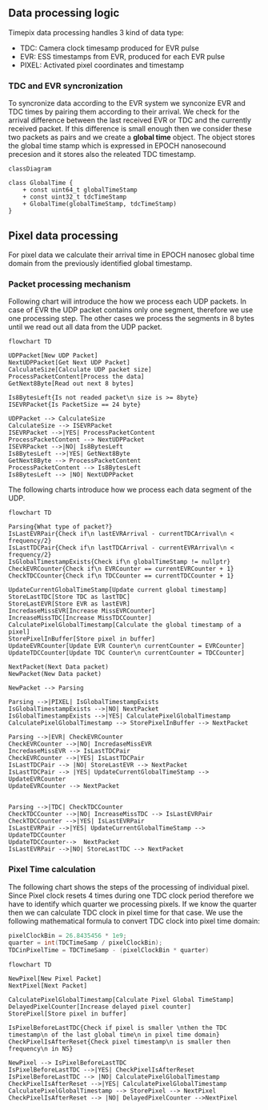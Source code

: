 
## Data processing logic
Timepix data processing handles 3 kind of data type:
* TDC: Camera clock timesamp produced for EVR pulse
* EVR: ESS timestamps from EVR, produced for each EVR pulse
* PIXEL: Activated pixel coordinates and timestamp

### TDC and EVR syncronization
To syncronize data according to the EVR system we synconize EVR and TDC times by pairing them according to their arrival. We check for the arrival difference between the last received EVR or TDC and the currently received packet. If this difference is small enough then we consider these two packets as pairs and we create a **global time** object. The object stores the global time stamp which is expressed in EPOCH nanosecound precesion and it stores also the releated TDC timestamp.

```marmaid
classDiagram

class GlobalTime {
    + const uint64_t globalTimeStamp
    + const uint32_t tdcTimeStamp
    + GlobalTime(globalTimeStamp, tdcTimeStamp)
}
```

## Pixel data processing

For pixel data we calculate their arrival time in EPOCH nanosec global time domain from the previously identified global timestamp.


### Packet processing mechanism
Following chart will introduce the how we process each UDP packets. In case of EVR the UDP packet contains only one segment, therefore we use one processing step. The other cases we process the segments in 8 bytes until we read out all data from the UDP packet.

```mermaid
flowchart TD

UDPPacket[New UDP Packet]
NextUDPPacket[Get Next UDP Packet]
CalculateSize[Calculate UDP packet size]
ProcessPacketContent[Process the data]
GetNext8Byte[Read out next 8 bytes]

Is8BytesLeft{Is not readed packet\n size is >= 8byte}
ISEVRPacket{Is PacketSize == 24 byte}

UDPPacket --> CalculateSize
CalculateSize --> ISEVRPacket
ISEVRPacket -->|YES| ProcessPacketContent
ProcessPacketContent --> NextUDPPacket
ISEVRPacket -->|NO| Is8BytesLeft
Is8BytesLeft -->|YES| GetNext8Byte
GetNext8Byte --> ProcessPacketContent
ProcessPacketContent --> Is8BytesLeft
Is8BytesLeft --> |NO| NextUDPPacket
```
The following charts introduce how we process each data segment of the UDP.

```mermaid
flowchart TD

Parsing{What type of packet?}
IsLastEVRPair{Check if\n lastEVRArrival - currentTDCArrival\n < frequency/2}
IsLastTDCPair{Check if\n lastTDCArrival - currentEVRArrival\n < frequency/2}
IsGlobalTimestampExists{Check if\n globalTimeStamp != nullptr}
CheckEVRCounter{Check if\n EVRCounter == currentEVRCounter + 1}
CheckTDCCounter{Check if\n TDCCounter == currentTDCCounter + 1}

UpdateCurrentGlobalTimeStamp[Update current global timestamp]
StoreLastTDC[Store TDC as lastTDC]
StoreLastEVR[Store EVR as lastEVR]
IncredaseMissEVR[Increase MissEVRCounter]
IncreaseMissTDC[Increase MissTDCCounter]
CalculatePixelGlobalTimestamp[Calculate the global timestamp of a pixel]
StorePixelInBuffer[Store pixel in buffer]
UpdateEVRCounter[Update EVR Counter\n currentCounter = EVRCounter]
UpdateTDCCounter[Update TDC Counter\n currentCounter = TDCCounter]

NextPacket(Next Data packet)
NewPacket(New Data packet)

NewPacket --> Parsing

Parsing -->|PIXEL| IsGlobalTimestampExists
IsGlobalTimestampExists -->|NO| NextPacket
IsGlobalTimestampExists -->|YES| CalculatePixelGlobalTimestamp
CalculatePixelGlobalTimestamp --> StorePixelInBuffer --> NextPacket

Parsing -->|EVR| CheckEVRCounter 
CheckEVRCounter -->|NO| IncredaseMissEVR
IncredaseMissEVR --> IsLastTDCPair
CheckEVRCounter -->|YES| IsLastTDCPair
IsLastTDCPair --> |NO| StoreLastEVR --> NextPacket
IsLastTDCPair --> |YES| UpdateCurrentGlobalTimeStamp --> UpdateEVRCounter 
UpdateEVRCounter --> NextPacket


Parsing -->|TDC| CheckTDCCounter
CheckTDCCounter -->|NO| IncreaseMissTDC --> IsLastEVRPair
CheckTDCCounter -->|YES| IsLastEVRPair
IsLastEVRPair -->|YES| UpdateCurrentGlobalTimeStamp --> UpdateTDCCounter
UpdateTDCCounter-->  NextPacket
IsLastEVRPair -->|NO| StoreLastTDC --> NextPacket
```

### Pixel Time calculation
The following chart shows the steps of the processing of individual pixel. Since Pixel clock resets 4 times during one TDC clock period therefore we have to identify which quarter we processing pixels. If we know the quarter then we can calculate TDC clock in pixel time for that case. We use the following mathematical formula to convert TDC clock into pixel time domain:
```c++
pixelClockBin = 26.8435456 * 1e9;
quarter = int(TDCTimeSamp / pixelClockBin);
TDCinPixelTime = TDCTimeSamp - (pixelClockBin * quarter)
```

```mermaid
flowchart TD

NewPixel[New Pixel Packet]
NextPixel[Next Packet]

CalculatePixelGlobalTimestamp[Calculate Pixel Global TimeStamp]
DelayedPixelCounter[Increase delayed pixel counter]
StorePixel[Store pixel in buffer]

IsPixelBeforeLastTDC{Check if pixel is smaller \nthen the TDC timestamp\n of the last global time\n in pixel time domain}
CheckPixelIsAfterReset{Check pixel timestamp\n is smaller then frequency\n in NS}

NewPixel --> IsPixelBeforeLastTDC
IsPixelBeforeLastTDC -->|YES| CheckPixelIsAfterReset
IsPixelBeforeLastTDC --> |NO| CalculatePixelGlobalTimestamp
CheckPixelIsAfterReset -->|YES| CalculatePixelGlobalTimestamp
CalculatePixelGlobalTimestamp --> StorePixel --> NextPixel
CheckPixelIsAfterReset --> |NO| DelayedPixelCounter -->NextPixel
```